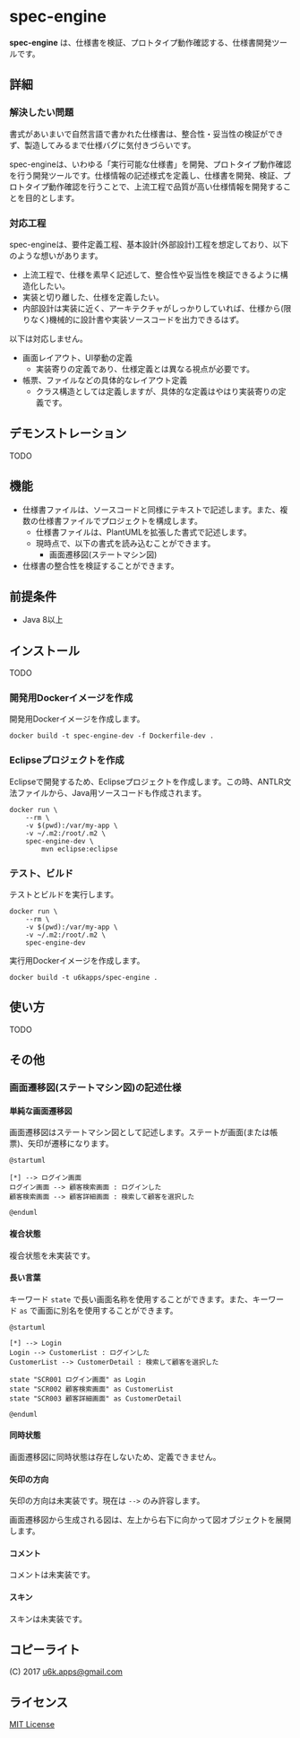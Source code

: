 # spec-engine

__spec-engine__ は、仕様書を検証、プロトタイプ動作確認する、仕様書開発ツールです。

## 詳細

### 解決したい問題

書式があいまいで自然言語で書かれた仕様書は、整合性・妥当性の検証ができず、製造してみるまで仕様バグに気付きづらいです。

spec-engineは、いわゆる「実行可能な仕様書」を開発、プロトタイプ動作確認を行う開発ツールです。仕様情報の記述様式を定義し、仕様書を開発、検証、プロトタイプ動作確認を行うことで、上流工程で品質が高い仕様情報を開発することを目的とします。

### 対応工程

spec-engineは、要件定義工程、基本設計(外部設計)工程を想定しており、以下のような想いがあります。

- 上流工程で、仕様を素早く記述して、整合性や妥当性を検証できるように構造化したい。
- 実装と切り離した、仕様を定義したい。
- 内部設計は実装に近く、アーキテクチャがしっかりしていれば、仕様から(限りなく)機械的に設計書や実装ソースコードを出力できるはず。

以下は対応しません。

- 画面レイアウト、UI挙動の定義
    - 実装寄りの定義であり、仕様定義とは異なる視点が必要です。
- 帳票、ファイルなどの具体的なレイアウト定義
    - クラス構造としては定義しますが、具体的な定義はやはり実装寄りの定義です。

## デモンストレーション

TODO

## 機能

- 仕様書ファイルは、ソースコードと同様にテキストで記述します。また、複数の仕様書ファイルでプロジェクトを構成します。
    - 仕様書ファイルは、PlantUMLを拡張した書式で記述します。
    - 現時点で、以下の書式を読み込むことができます。
        - 画面遷移図(ステートマシン図)
- 仕様書の整合性を検証することができます。

## 前提条件

- Java 8以上

## インストール

TODO

### 開発用Dockerイメージを作成

開発用Dockerイメージを作成します。

```
docker build -t spec-engine-dev -f Dockerfile-dev .
```

### Eclipseプロジェクトを作成

Eclipseで開発するため、Eclipseプロジェクトを作成します。この時、ANTLR文法ファイルから、Java用ソースコードも作成されます。

```
docker run \
    --rm \
    -v $(pwd):/var/my-app \
    -v ~/.m2:/root/.m2 \
    spec-engine-dev \
        mvn eclipse:eclipse
```

### テスト、ビルド

テストとビルドを実行します。

```
docker run \
    --rm \
    -v $(pwd):/var/my-app \
    -v ~/.m2:/root/.m2 \
    spec-engine-dev
```

実行用Dockerイメージを作成します。

```
docker build -t u6kapps/spec-engine .
```

## 使い方

TODO

## その他

### 画面遷移図(ステートマシン図)の記述仕様

#### 単純な画面遷移図

画面遷移図はステートマシン図として記述します。ステートが画面(または帳票)、矢印が遷移になります。

```
@startuml

[*] --> ログイン画面
ログイン画面 --> 顧客検索画面 : ログインした
顧客検索画面 --> 顧客詳細画面 : 検索して顧客を選択した

@enduml
```

#### 複合状態

複合状態を未実装です。

#### 長い言葉

キーワード `state` で長い画面名称を使用することができます。また、キーワード `as` で画面に別名を使用することができます。

```
@startuml

[*] --> Login
Login --> CustomerList : ログインした
CustomerList --> CustomerDetail : 検索して顧客を選択した

state "SCR001 ログイン画面" as Login
state "SCR002 顧客検索画面" as CustomerList
state "SCR003 顧客詳細画面" as CustomerDetail

@enduml
```

#### 同時状態

画面遷移図に同時状態は存在しないため、定義できません。

#### 矢印の方向

矢印の方向は未実装です。現在は `-->` のみ許容します。

画面遷移図から生成される図は、左上から右下に向かって図オブジェクトを展開します。

#### コメント

コメントは未実装です。

#### スキン

スキンは未実装です。

## コピーライト

(C) 2017 u6k.apps@gmail.com

## ライセンス

[MIT License](https://github.com/u6k/spec-engine/blob/master/LICENSE)
